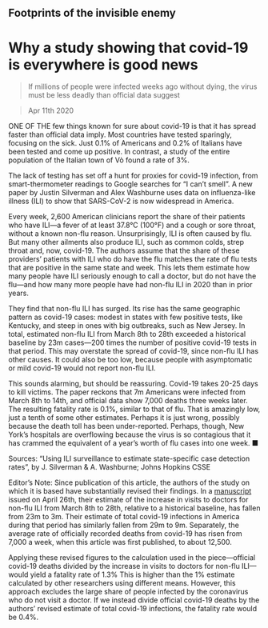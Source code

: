 ## Footprints of the invisible enemy

# Why a study showing that covid-19 is everywhere is good news

> If millions of people were infected weeks ago without dying, the virus must be less deadly than official data suggest

> Apr 11th 2020

ONE OF THE few things known for sure about covid-19 is that it has spread faster than official data imply. Most countries have tested sparingly, focusing on the sick. Just 0.1% of Americans and 0.2% of Italians have been tested and come up positive. In contrast, a study of the entire population of the Italian town of Vò found a rate of 3%.

The lack of testing has set off a hunt for proxies for covid-19 infection, from smart-thermometer readings to Google searches for “I can’t smell”. A new paper by Justin Silverman and Alex Washburne uses data on influenza-like illness (ILI) to show that SARS-CoV-2 is now widespread in America.

Every week, 2,600 American clinicians report the share of their patients who have ILI—a fever of at least 37.8°C (100°F) and a cough or sore throat, without a known non-flu reason. Unsurprisingly, ILI is often caused by flu. But many other ailments also produce ILI, such as common colds, strep throat and, now, covid-19. The authors assume that the share of these providers’ patients with ILI who do have the flu matches the rate of flu tests that are positive in the same state and week. This lets them estimate how many people have ILI seriously enough to call a doctor, but do not have the flu—and how many more people have had non-flu ILI in 2020 than in prior years.

They find that non-flu ILI has surged. Its rise has the same geographic pattern as covid-19 cases: modest in states with few positive tests, like Kentucky, and steep in ones with big outbreaks, such as New Jersey. In total, estimated non-flu ILI from March 8th to 28th exceeded a historical baseline by 23m cases—200 times the number of positive covid-19 tests in that period. This may overstate the spread of covid-19, since non-flu ILI has other causes. It could also be too low, because people with asymptomatic or mild covid-19 would not report non-flu ILI.

This sounds alarming, but should be reassuring. Covid-19 takes 20-25 days to kill victims. The paper reckons that 7m Americans were infected from March 8th to 14th, and official data show 7,000 deaths three weeks later. The resulting fatality rate is 0.1%, similar to that of flu. That is amazingly low, just a tenth of some other estimates. Perhaps it is just wrong, possibly because the death toll has been under-reported. Perhaps, though, New York’s hospitals are overflowing because the virus is so contagious that it has crammed the equivalent of a year’s worth of flu cases into one week. ■

Sources: “Using ILI surveillance to estimate state-specific case detection rates”, by J. Silverman & A. Washburne; Johns Hopkins CSSE

Editor’s Note: Since publication of this article, the authors of the study on which it is based have substantially revised their findings. In a [manuscript](https://www.economist.com/https://www.medrxiv.org/content/10.1101/2020.04.01.20050542v3.full.pdf) issued on April 26th, their estimate of the increase in visits to doctors for non-flu ILI from March 8th to 28th, relative to a historical baseline, has fallen from 23m to 3m. Their estimate of total covid-19 infections in America during that period has similarly fallen from 29m to 9m. Separately, the average rate of officially recorded deaths from covid-19 has risen from 7,000 a week, when this article was first published, to about 12,500.

 Applying these revised figures to the calculation used in the piece—official covid-19 deaths divided by the increase in visits to doctors for non-flu ILI—would yield a fatality rate of 1.3% This is higher than the 1% estimate calculated by other researchers using different means. However, this approach excludes the large share of people infected by the coronavirus who do not visit a doctor. If we instead divide official covid-19 deaths by the authors’ revised estimate of total covid-19 infections, the fatality rate would be 0.4%. 

